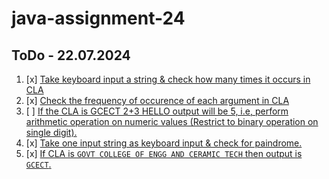 # java-assignment-24

## ToDo - 22.07.2024

1. [x] [Take keyboard input a string & check how many times it occurs in CLA](./22.07.2024/1/Main.java)
1. [x] [Check the frequency of occurence of each argument in CLA](./22.07.2024/2/Main.java)
1. [ ] [If the CLA is GCECT 2+3 HELLO output will be 5, i.e, perform arithmetic operation on numeric values (Restrict to binary operation on single digit).]()
1. [x] [Take one input string as keyboard input & check for paindrome.](./22.07.2024/4/Main.java)
1. [x] [If CLA is `GOVT COLLEGE OF ENGG AND CERAMIC TECH` then output is `GCECT`.](./22.07.2024/5/Main.java)
